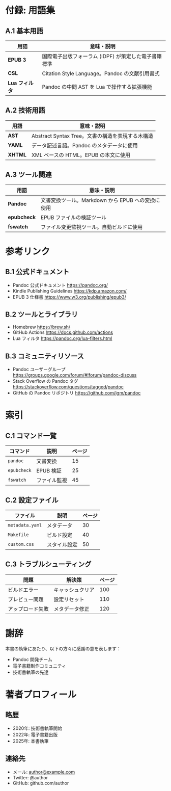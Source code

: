 # 付録: 用語集

## A.1 基本用語

| 用語          | 意味・説明                                   |
|---------------|----------------------------------------------|
| **EPUB 3**    | 国際電子出版フォーラム (IDPF) が策定した電子書籍標準 |
| **CSL**       | Citation Style Language。Pandoc の文献引用書式 |
| **Lua フィルタ** | Pandoc の中間 AST を Lua で操作する拡張機能 |

## A.2 技術用語

| 用語          | 意味・説明                                   |
|---------------|----------------------------------------------|
| **AST**       | Abstract Syntax Tree。文書の構造を表現する木構造 |
| **YAML**      | データ記述言語。Pandoc のメタデータに使用     |
| **XHTML**     | XML ベースの HTML。EPUB の本文に使用         |

## A.3 ツール関連

| 用語          | 意味・説明                                   |
|---------------|----------------------------------------------|
| **Pandoc**    | 文書変換ツール。Markdown から EPUB への変換に使用 |
| **epubcheck** | EPUB ファイルの検証ツール                    |
| **fswatch**   | ファイル変更監視ツール。自動ビルドに使用     |

# 参考リンク

## B.1 公式ドキュメント

- Pandoc 公式ドキュメント <https://pandoc.org/>
- Kindle Publishing Guidelines <https://kdp.amazon.com/>
- EPUB 3 仕様書 <https://www.w3.org/publishing/epub3/>

## B.2 ツールとライブラリ

- Homebrew <https://brew.sh/>
- GitHub Actions <https://docs.github.com/actions>
- Lua フィルタ <https://pandoc.org/lua-filters.html>

## B.3 コミュニティリソース

- Pandoc ユーザーグループ <https://groups.google.com/forum/#!forum/pandoc-discuss>
- Stack Overflow の Pandoc タグ <https://stackoverflow.com/questions/tagged/pandoc>
- GitHub の Pandoc リポジトリ <https://github.com/jgm/pandoc>

# 索引

## C.1 コマンド一覧

| コマンド | 説明 | ページ |
|----------|------|--------|
| `pandoc` | 文書変換 | 15 |
| `epubcheck` | EPUB 検証 | 25 |
| `fswatch` | ファイル監視 | 45 |

## C.2 設定ファイル

| ファイル | 説明 | ページ |
|----------|------|--------|
| `metadata.yaml` | メタデータ | 30 |
| `Makefile` | ビルド設定 | 40 |
| `custom.css` | スタイル設定 | 50 |

## C.3 トラブルシューティング

| 問題 | 解決策 | ページ |
|------|--------|--------|
| ビルドエラー | キャッシュクリア | 100 |
| プレビュー問題 | 設定リセット | 110 |
| アップロード失敗 | メタデータ修正 | 120 |

# 謝辞

本書の執筆にあたり、以下の方々に感謝の意を表します：

- Pandoc 開発チーム
- 電子書籍制作コミュニティ
- 技術書執筆の先達

# 著者プロフィール

## 略歴

- 2020年: 技術書執筆開始
- 2022年: 電子書籍出版
- 2025年: 本書執筆

## 連絡先

- メール: author@example.com
- Twitter: @author
- GitHub: github.com/author
